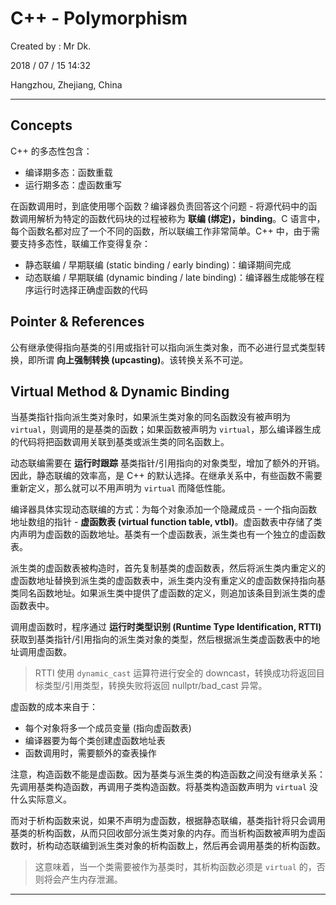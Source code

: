 # C++ - Polymorphism

Created by : Mr Dk.

2018 / 07 / 15 14:32

Hangzhou, Zhejiang, China

---

## Concepts

C++ 的多态性包含：

* 编译期多态：函数重载
* 运行期多态：虚函数重写

在函数调用时，到底使用哪个函数？编译器负责回答这个问题 - 将源代码中的函数调用解析为特定的函数代码块的过程被称为 **联编 (绑定)，binding**。C 语言中，每个函数名都对应了一个不同的函数，所以联编工作非常简单。C++ 中，由于需要支持多态性，联编工作变得复杂：

* 静态联编 / 早期联编 (static binding / early binding)：编译期间完成
* 动态联编 / 早期联编 (dynamic binding / late binding)：编译器生成能够在程序运行时选择正确虚函数的代码

## Pointer & References

公有继承使得指向基类的引用或指针可以指向派生类对象，而不必进行显式类型转换，即所谓 **向上强制转换 (upcasting)**。该转换关系不可逆。

## Virtual Method & Dynamic Binding

当基类指针指向派生类对象时，如果派生类对象的同名函数没有被声明为 `virtual`，则调用的是基类的函数；如果函数被声明为 `virtual`，那么编译器生成的代码将把函数调用关联到基类或派生类的同名函数上。

动态联编需要在 **运行时跟踪** 基类指针/引用指向的对象类型，增加了额外的开销。因此，静态联编的效率高，是 C++ 的默认选择。在继承关系中，有些函数不需要重新定义，那么就可以不用声明为 `virtual` 而降低性能。

编译器具体实现动态联编的方式：为每个对象添加一个隐藏成员 - 一个指向函数地址数组的指针 - **虚函数表 (virtual function table, vtbl)**。虚函数表中存储了类内声明为虚函数的函数地址。基类有一个虚函数表，派生类也有一个独立的虚函数表。

派生类的虚函数表被构造时，首先复制基类的虚函数表，然后将派生类内重定义的虚函数地址替换到派生类的虚函数表中，派生类内没有重定义的虚函数保持指向基类同名函数地址。如果派生类中提供了虚函数的定义，则追加该条目到派生类的虚函数表中。

调用虚函数时，程序通过 **运行时类型识别 (Runtime Type Identification, RTTI)** 获取到基类指针/引用指向的派生类对象的类型，然后根据派生类虚函数表中的地址调用虚函数。

> RTTI 使用 `dynamic_cast` 运算符进行安全的 downcast，转换成功将返回目标类型/引用类型，转换失败将返回 nullptr/bad_cast 异常。

虚函数的成本来自于：

* 每个对象将多一个成员变量 (指向虚函数表)
* 编译器要为每个类创建虚函数地址表
* 函数调用时，需要额外的查表操作

注意，构造函数不能是虚函数。因为基类与派生类的构造函数之间没有继承关系：先调用基类构造函数，再调用子类构造函数。将基类构造函数声明为 `virtual` 没什么实际意义。

而对于析构函数来说，如果不声明为虚函数，根据静态联编，基类指针将只会调用基类的析构函数，从而只回收部分派生类对象的内存。而当析构函数被声明为虚函数时，析构动态联编到派生类对象的析构函数上，然后再会调用基类的析构函数。

> 这意味着，当一个类需要被作为基类时，其析构函数必须是 `virtual` 的，否则将会产生内存泄漏。

---

